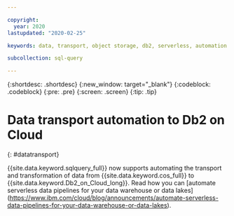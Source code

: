 ```yaml
---

copyright:
  year: 2020
lastupdated: "2020-02-25"

keywords: data, transport, object storage, db2, serverless, automation

subcollection: sql-query

---
```


{:shortdesc: .shortdesc}
{:new_window: target="_blank"}
{:codeblock: .codeblock}
{:pre: .pre}
{:screen: .screen}
{:tip: .tip}



# Data transport automation to Db2 on Cloud
{: #datatransport}

{{site.data.keyword.sqlquery_full}} now supports automating the transport and transformation of data from {{site.data.keyword.cos_full}} 
to {{site.data.keyword.Db2_on_Cloud_long}}. Read how you can [automate serverless data pipelines for your data warehouse or data lakes]
(https://www.ibm.com/cloud/blog/announcements/automate-serverless-data-pipelines-for-your-data-warehouse-or-data-lakes).

